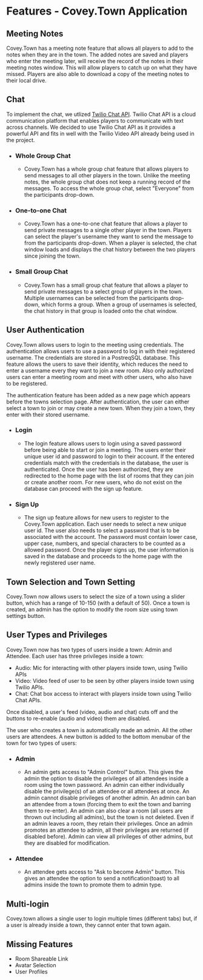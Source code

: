 # Features - Covey.Town Application

## Meeting Notes

Covey.Town has a meeting note feature that allows all players to add to the notes when they are in the town. The added notes are saved and players who enter the meeting later, will receive the record of the notes in their meeting notes window. This will allow players to catch up on what they have missed. Players are also able to download a copy of the meeting notes to their local drive.

## Chat

To implement the chat, we utlized [Twilio Chat API](https://www.twilio.com/docs/chat). Twilio Chat API is a cloud communication platform that enables players to communicate with text across channels. We decided to use Twilio Chat API as it provides a powerful API and fits in well with the Twilio Video API already being used in the project.

- ### Whole Group Chat

  - Covey.Town has a whole group chat feature that allows players to send messages to all other players in the town. Unlike the meeting notes, the whole group chat does not keep a running record of the messages. To access the whole group chat, select "Everyone" from the participants drop-down.

- ### One-to-one Chat

  - Covey.Town has a one-to-one chat feature that allows a player to send private messages to a single other player in the town. Players can select the player's username they want to send the message to from the participants drop-down. When a player is selected, the chat window loads and displays the chat history between the two players since joining the town.

- ### Small Group Chat
  - Covey.Town has a small group chat feature that allows a player to send private messages to a select group of players in the town. Multiple usernames can be selected from the participants drop-down, which forms a group. When a group of usernames is selected, the chat history in that group is loaded onto the chat window.

## User Authentication

Covey.Town allows users to login to the meeting using credentials. The authentication allows users to use a password to log in with their registered username. The credentials are stored in a PostreqSQL database. This feature allows the users to save their identity, which reduces the need to enter a username every they want to join a new room. Also only authorized users can enter a meeting room and meet with other users, who also have to be registered.

The authentication feature has been added as a new page which appears before the towns selection page. After authentication, the user can either select a town to join or may create a new town. When they join a town, they enter with their stored username.

- ### Login

  - The login feature allows users to login using a saved password before being able to start or join a meeting. The users enter their unique user id and password to login to their account. If the entered credentials match with the credentials in the database, the user is authenticated. Once the user has been authorized, they are redirected to the home page with the list of rooms that they can join or create another room. For new users, who do not exist on the database can proceed with the sign up feature.

- ### Sign Up
  - The sign up feature allows for new users to register to the Covey.Town application. Each user needs to select a new unique user id. The user also needs to select a password that is to be associated with the account. The password must contain lower case, upper case, numbers, and special characters to be counted as a allowed password. Once the player signs up, the user information is saved in the database and proceeds to the home page with the newly registered user name.

## Town Selection and Town Setting

Covey.Town now allows users to select the size of a town using a slider button, which has a range of 10-150 (with a default of 50). Once a town is created, an admin has the option to modify the room size using town settings button.

## User Types and Privileges

Covey.Town now has two types of users inside a town: Admin and Attendee. Each user has three privileges inside a town:

- Audio: Mic for interacting with other players inside town, using Twilio APIs
- Video: Video feed of user to be seen by other players inside town using Twilio APIs.
- Chat: Chat box access to interact with players inside town using Twilio Chat APIs.

Once disabled, a user's feed (video, audio and chat) cuts off and the buttons to re-enable (audio and video) them are disabled.

The user who creates a town is automatically made an admin. All the other users are attendees. A new button is added to the bottom menubar of the town for two types of users:

- ### Admin

  - An admin gets access to "Admin Control" button. This gives the admin the option to disable the privileges of all attendees inside a room using the town password. An admin can either individually disable the privilege(s) of an attendee or all attendees at once. An admin cannot disable privileges of another admin. An admin can ban an attendee from a town (forcing them to exit the town and barring them to re-enter). An admin can also clear a room (all users are thrown out including all admins), but the town is not deleted. Even if an admin leaves a room, they retain their privileges. Once an admin promotes an attendee to admin, all their privileges are returned (if disabled before). Admin can view all privileges of other admins, but they are disabled for modification.

- ### Attendee
  - An attendee gets access to "Ask to become Admin" button. This gives an attendee the option to send a notification(toast) to all admins inside the town to promote them to admin type.

## Multi-login

Covey.town allows a single user to login multiple times (different tabs) but, if a user is already inside a town, they cannot enter that town again.

## Missing Features

- Room Shareable Link
- Avatar Selection
- User Profiles
